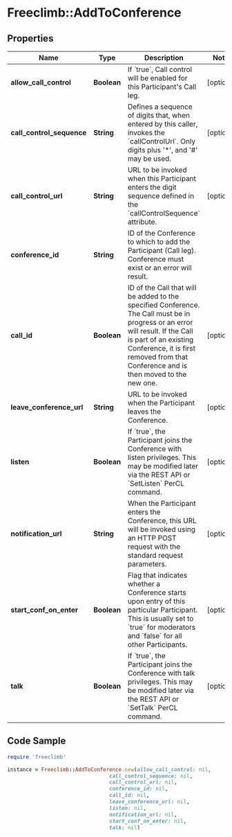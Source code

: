 # Freeclimb::AddToConference

## Properties

Name | Type | Description | Notes
------------ | ------------- | ------------- | -------------
**allow_call_control** | **Boolean** | If &#x60;true&#x60;, Call control will be enabled for this Participant&#39;s Call leg. | [optional] 
**call_control_sequence** | **String** | Defines a sequence of digits that, when entered by this caller, invokes the &#x60;callControlUrl&#x60;. Only digits plus &#39;*&#39;, and &#39;#&#39; may be used. | [optional] 
**call_control_url** | **String** | URL to be invoked when this Participant enters the digit sequence defined in the &#x60;callControlSequence&#x60; attribute. | [optional] 
**conference_id** | **String** | ID of the Conference to which to add the Participant (Call leg). Conference must exist or an error will result. | 
**call_id** | **Boolean** | ID of the Call that will be added to the specified Conference. The Call must be in progress or an error will result. If the Call is part of an existing Conference, it is first removed from that Conference and is then moved to the new one. | [optional] 
**leave_conference_url** | **String** | URL to be invoked when the Participant leaves the Conference.  | [optional] 
**listen** | **Boolean** | If &#x60;true&#x60;, the Participant joins the Conference with listen privileges. This may be modified later via the REST API or &#x60;SetListen&#x60; PerCL command. | [optional] 
**notification_url** | **String** | When the Participant enters the Conference, this URL will be invoked using an HTTP POST request with the standard request parameters. | [optional] 
**start_conf_on_enter** | **Boolean** | Flag that indicates whether a Conference starts upon entry of this particular Participant. This is usually set to &#x60;true&#x60; for moderators and &#x60;false&#x60; for all other Participants. | [optional] 
**talk** | **Boolean** | If &#x60;true&#x60;, the Participant joins the Conference with talk privileges. This may be modified later via the REST API or &#x60;SetTalk&#x60; PerCL command.  | [optional] 

## Code Sample

```ruby
require 'freeclimb'

instance = Freeclimb::AddToConference.new(allow_call_control: nil,
                                 call_control_sequence: nil,
                                 call_control_url: nil,
                                 conference_id: nil,
                                 call_id: nil,
                                 leave_conference_url: nil,
                                 listen: nil,
                                 notification_url: nil,
                                 start_conf_on_enter: nil,
                                 talk: nil)
```


